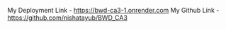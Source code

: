 My Deployment Link - https://bwd-ca3-1.onrender.com
My Github Link - https://github.com/nishatayub/BWD_CA3